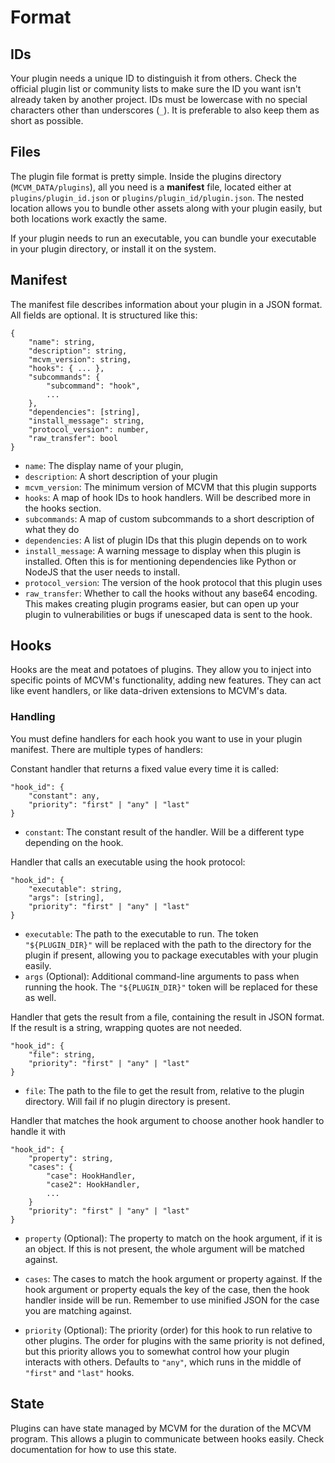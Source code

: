 # Format

## IDs

Your plugin needs a unique ID to distinguish it from others. Check the official plugin list or community lists to make sure the ID you want isn't already taken by another project. IDs must be lowercase with no special characters other than underscores (`_`). It is preferable to also keep them as short as possible.

## Files

The plugin file format is pretty simple. Inside the plugins directory (`MCVM_DATA/plugins`), all you need is a **manifest** file, located either at `plugins/plugin_id.json` or `plugins/plugin_id/plugin.json`. The nested location allows you to bundle other assets along with your plugin easily, but both locations work exactly the same.

If your plugin needs to run an executable, you can bundle your executable in your plugin directory, or install it on the system.

## Manifest

The manifest file describes information about your plugin in a JSON format. All fields are optional. It is structured like this:

```
{
	"name": string,
	"description": string,
	"mcvm_version": string,
	"hooks": { ... },
	"subcommands": {
		"subcommand": "hook",
		...
	},
	"dependencies": [string],
	"install_message": string,
	"protocol_version": number,
	"raw_transfer": bool
}
```

- `name`: The display name of your plugin,
- `description`: A short description of your plugin
- `mcvm_version`: The minimum version of MCVM that this plugin supports
- `hooks`: A map of hook IDs to hook handlers. Will be described more in the hooks section.
- `subcommands`: A map of custom subcommands to a short description of what they do
- `dependencies`: A list of plugin IDs that this plugin depends on to work
- `install_message`: A warning message to display when this plugin is installed. Often this is for mentioning dependencies like Python or NodeJS that the user needs to install.
- `protocol_version`: The version of the hook protocol that this plugin uses
- `raw_transfer`: Whether to call the hooks without any base64 encoding. This makes creating plugin programs easier, but can open up your plugin to vulnerabilities or bugs if unescaped data is sent to the hook.

## Hooks

Hooks are the meat and potatoes of plugins. They allow you to inject into specific points of MCVM's functionality, adding new features. They can act like event handlers, or like data-driven extensions to MCVM's data.

### Handling

You must define handlers for each hook you want to use in your plugin manifest. There are multiple types of handlers:

Constant handler that returns a fixed value every time it is called:

```
"hook_id": {
	"constant": any,
	"priority": "first" | "any" | "last"
}
```

- `constant`: The constant result of the handler. Will be a different type depending on the hook.

Handler that calls an executable using the hook protocol:

```
"hook_id": {
	"executable": string,
	"args": [string],
	"priority": "first" | "any" | "last"
}
```

- `executable`: The path to the executable to run. The token `"${PLUGIN_DIR}"` will be replaced with the path to the directory for the plugin if present, allowing you to package executables with your plugin easily.
- `args` (Optional): Additional command-line arguments to pass when running the hook. The `"${PLUGIN_DIR}"` token will be replaced for these as well.

Handler that gets the result from a file, containing the result in JSON format. If the result is a string, wrapping quotes are not needed.

```
"hook_id": {
	"file": string,
	"priority": "first" | "any" | "last"
}
```

- `file`: The path to the file to get the result from, relative to the plugin directory. Will fail if no plugin directory is present.

Handler that matches the hook argument to choose another hook handler to handle it with

```
"hook_id": {
	"property": string,
	"cases": {
		"case": HookHandler,
		"case2": HookHandler,
		...
	}
	"priority": "first" | "any" | "last"
}
```

- `property` (Optional): The property to match on the hook argument, if it is an object. If this is not present, the whole argument will be matched against.
- `cases`: The cases to match the hook argument or property against. If the hook argument or property equals the key of the case, then the hook handler inside will be run. Remember to use minified JSON for the case you are matching against.

- `priority` (Optional): The priority (order) for this hook to run relative to other plugins. The order for plugins with the same priority is not defined, but this priority allows you to somewhat control how your plugin interacts with others. Defaults to `"any"`, which runs in the middle of `"first"` and `"last"` hooks.

## State

Plugins can have state managed by MCVM for the duration of the MCVM program. This allows a plugin to communicate between hooks easily. Check documentation for how to use this state.
